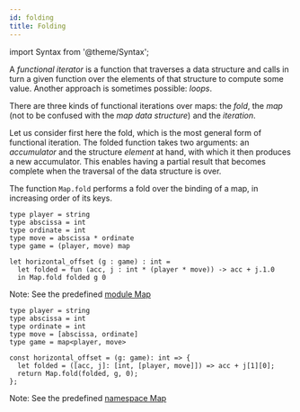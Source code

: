 ```yaml
---
id: folding
title: Folding
---
```


import Syntax from '@theme/Syntax';

A *functional iterator* is a function that traverses a data structure
and calls in turn a given function over the elements of that structure
to compute some value. Another approach is sometimes possible:
*loops*.

There are three kinds of functional iterations over maps: the *fold*,
the *map* (not to be confused with the *map data structure*) and the
*iteration*.

Let us consider first here the fold, which is the most general form of
functional iteration. The folded function takes two arguments: an
*accumulator* and the structure *element* at hand, with which it then
produces a new accumulator. This enables having a partial result that
becomes complete when the traversal of the data structure is over.

The function `Map.fold` performs a fold over the binding of a map, in
increasing order of its keys.

<Syntax syntax="cameligo">

```cameligo group=map_folding
type player = string
type abscissa = int
type ordinate = int
type move = abscissa * ordinate
type game = (player, move) map

let horizontal_offset (g : game) : int =
  let folded = fun (acc, j : int * (player * move)) -> acc + j.1.0
  in Map.fold folded g 0
```

Note: See the predefined
[module Map](../reference/map-reference)

</Syntax>

<Syntax syntax="jsligo">

```jsligo group=map_folding
type player = string
type abscissa = int
type ordinate = int
type move = [abscissa, ordinate]
type game = map<player, move>

const horizontal_offset = (g: game): int => {
  let folded = ([acc, j]: [int, [player, move]]) => acc + j[1][0];
  return Map.fold(folded, g, 0);
};
```

Note: See the predefined
[namespace Map](../reference/map-reference)

</Syntax>
